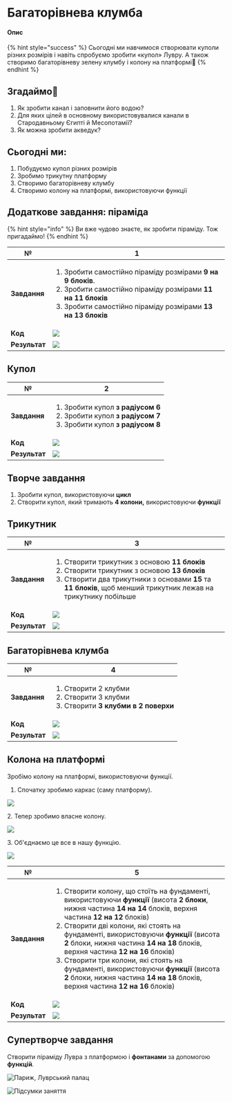 # Багаторівнева клумба

#### Опис

{% hint style="success" %}
Сьогодні ми навчимося створювати куполи різних розмірів і навіть спробуємо зробити «купол» Лувру. А також створимо багаторівневу зелену клумбу і колону на платформі🌳
{% endhint %}

## Згадаймо🤔

1. Як зробити канал і заповнити його водою?&#x20;
2. Для яких цілей в основному використовувалися канали в Стародавньому Єгипті й Месопотамії?
3. Як можна зробити акведук?

## Сьогодні ми:

1. Побудуємо купол різних розмірів&#x20;
2. Зробимо трикутну платформу&#x20;
3. Створимо багаторівневу клумбу&#x20;
4. Створимо колону на платформі, використовуючи функції

## Додаткове завдання: піраміда

{% hint style="info" %}
Ви вже чудово знаєте, як зробити піраміду. Тож пригадаймо!
{% endhint %}

| **№**         | **1**                                                                                                                                                                                                                                                 |
| ------------- | ----------------------------------------------------------------------------------------------------------------------------------------------------------------------------------------------------------------------------------------------------- |
| **Завдання**  | <ol><li>Зробити самостійно піраміду розмірами <strong>9 на 9 блоків</strong>.</li><li>Зробити самостійно піраміду розмірами <strong>11 на 11 блоків</strong></li><li>Зробити самостійно піраміду розмірами <strong>13 на 13 блоків</strong></li></ol> |
| **Код**       | ![](<.gitbook/assets/image (12).png>)                                                                                                                                                                                                                 |
| **Результат** | ![](<.gitbook/assets/image (5).png>)                                                                                                                                                                                                                  |

## Купол

| **№**         | **2**                                                                                                                                                                 |
| ------------- | --------------------------------------------------------------------------------------------------------------------------------------------------------------------- |
| **Завдання**  | <ol><li>Зробити купол <strong>з радіусом 6</strong></li><li>Зробити купол <strong>з радіусом 7</strong></li><li>Зробити купол <strong>з радіусом 8</strong></li></ol> |
| **Код**       | ![](<.gitbook/assets/image (1) (1).png>)                                                                                                                              |
| **Результат** | ![](<.gitbook/assets/image (8).png>)                                                                                                                                  |

## Творче завдання

1. Зробити купол, використовуючи **цикл**
2. Створити купол, який тримають **4 колони,** використовуючи **функції**

## Трикутник

| **№**         | **3**                                                                                                                                                                                                                                                                                       |
| ------------- | ------------------------------------------------------------------------------------------------------------------------------------------------------------------------------------------------------------------------------------------------------------------------------------------- |
| **Завдання**  | <ol><li>Створити трикутник з основою <strong>11 блоків</strong> </li><li>Створити трикутник з основою <strong>13 блоків</strong> </li><li>Створити два трикутники з основами <strong>15</strong> та <strong>11 блоків</strong>, щоб менший трикутник лежав на трикутнику побільше</li></ol> |
| **Код**       | ![](<.gitbook/assets/image (14).png>)                                                                                                                                                                                                                                                       |
| **Результат** | ![](<.gitbook/assets/image (2).png>)                                                                                                                                                                                                                                                        |

## Багаторівнева клумба

| **№**         | **4**                                                                                                                 |
| ------------- | --------------------------------------------------------------------------------------------------------------------- |
| **Завдання**  | <ol><li>Створити 2 клубми</li><li>Створити 3 клубми</li><li>Створити <strong>3 клубми в 2 поверхи</strong> </li></ol> |
| **Код**       | ![](<.gitbook/assets/image (10).png>)                                                                                 |
| **Результат** | ![](<.gitbook/assets/image (1).png>)                                                                                  |

## Колона на платформі

Зробімо колону на платформі, використовуючи функції.

1. Спочатку зробимо каркас (саму платформу).

![](<.gitbook/assets/image (13).png>)

2\. Тепер зробимо власне колону.

![](<.gitbook/assets/image (3).png>)

3\. Об'єднаємо це все в нашу функцію.

![](<.gitbook/assets/image (4).png>)



| **№**         | **5**                                                                                                                                                                                                                                                                                                                                                                                                                                                                                                                                                                                                                                                                                                      |
| ------------- | ---------------------------------------------------------------------------------------------------------------------------------------------------------------------------------------------------------------------------------------------------------------------------------------------------------------------------------------------------------------------------------------------------------------------------------------------------------------------------------------------------------------------------------------------------------------------------------------------------------------------------------------------------------------------------------------------------------- |
| **Завдання**  | <ol><li>Створити колону, що стоїть на фундаменті, використовуючи <strong>функції</strong> (висота <strong>2 блоки</strong>, нижня частина <strong>14 на 14</strong> блоків, верхня частина <strong>12 на 12</strong> блоків)</li><li>Створити дві колони, які стоять на фундаменті, використовуючи <strong>функції</strong> (висота <strong>2</strong> блоки, нижня частина <strong>14 на 18</strong> блоків, верхня частина <strong>12 на 16</strong> блоків)</li><li>Створити три колони, які стоять на фундаменті, використовуючи <strong>функції</strong> (висота <strong>2</strong> блоки, нижня частина <strong>14 на 18</strong> блоків, верхня частина <strong>12 на 16</strong> блоків)</li></ol> |
| **Код**       | ![](<.gitbook/assets/image (11).png>)                                                                                                                                                                                                                                                                                                                                                                                                                                                                                                                                                                                                                                                                      |
| **Результат** | ![](<.gitbook/assets/image (6).png>)                                                                                                                                                                                                                                                                                                                                                                                                                                                                                                                                                                                                                                                                       |

## Супертворче завдання

Створити піраміду Лувра з платформою і **фонтанами** за допомогою **функцій**.

![Париж, Луврський палац](<.gitbook/assets/image (9).png>)

![Підсумки заняття](<.gitbook/assets/Design Junior 5.png>)
